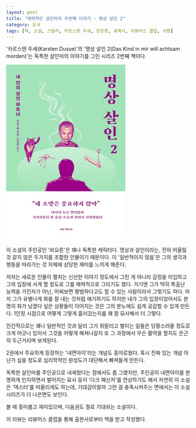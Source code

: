 ```yaml
---
layout: post
title: "매력적인 살인마의 두번째 이야기 - 명상 살인 2"
category: 도서
tags: [책, 소설, 스릴러, 카르스텐 두세, 전은경, 세계사, 리뷰어스 클럽, 서평]
---
```


'카르스텐 두세(Karsten Dusse)'의
'명상 살인 2(Das Kind in mir will achtsam morden)'는
독특한 살인마의 이야기를 그린 시리즈 2번째 책이다.

![표지](/images/das-kind-in-mir-will-achtsam-morden-book-h480.jpg)

이 소설의 주인공인 '비요른'은 꽤나 독특한 캐릭터다.
명상과 살인이라는, 전혀 어울릴 것 같지 않은 두가지를 조합한 인물이기 때문이다.
이 '일반적이지 않음'은 그의 생각과 행동을 따라가는 것 자체에 상당한 재미를 느끼게 해준다.

저자는 새로운 인물이 펼치는 신선한 이야기 정도에서 그친 게 아니라
감정을 이입하고 그의 입장에 서게 할 정도로 그를 매력적으로 그리기도 했다.
거기엔 그가 딱히 특출난 능력을 가진자가 아닌,
어찌보면 평범하다고도 할 수 있는 사람이라서 그렇기도 하다.
마치 그가 유별나게 화를 잘 내는 것처럼 얘기하기도 하지만
내가 그의 입장이었어서도 분명히 화가 났겠다 싶은 상황들이 이어지는 것은
그의 분노에도 쉽게 공감할 수 있게 만든다.
1인칭 시점으로 어떻게 그렇게 흘러갔는지를 꽤 잘 묘사해서 더 그렇다.

인간적으로는 꽤나 일반적인 것과 달리
그가 휘말리고 벌이는 일들은 당황스러울 정도로 크게 어긋나 있어서
그것을 어떻게 해쳐나갈지 또 그 과정에서 무슨 활약을 할지도 은근히 두근거리며 보게된다.

2권에서 주요하게 등장하는 '내면아이'라는 개념도 흥미로웠다.
혹시 진짜 있는 개념 아닌가 싶을 정도로 심리학적인 완성도가 대단해서 빠져들게 만든다.

독특한 살인마를 주인공으로 내세웠다는 점에서도 좀 그랬지만,
주인공이 내면아이를 분명하게 인지하면서 벌어지는 묘사 등이 '다크 패신저'를 연상하기도 해서
자연히 이 소설은 '덱스터'를 떠올리게도 하는데,
기대감이랄까 그런 걸 충족시켜주는 면에서는 이 소설 시리즈가 더 나은면도 보인다.

볼 때 흥미롭고 재미있으며, 다음권도 절로 기대되는 소설이다.



<div class="im im-info">
이 리뷰는 리뷰어스 클럽을 통해 출판사로부터 책을 받고 작성했다.
</div>
